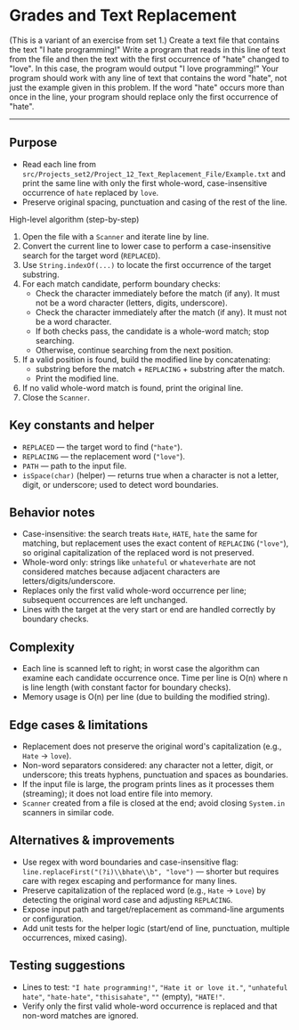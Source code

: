 # Grades and Text Replacement

(This is a variant of an exercise from set 1.) Create a text file that contains the
text "I hate programming!" Write a program that reads in this line of text from
the file and then the text with the first occurrence of "hate" changed to "love". In
this case, the program would output "I love programming!" Your program should
work with any line of text that contains the word "hate", not just the example given
in this problem. If the word "hate" occurs more than once in the line, your program
should replace only the first occurrence of "hate".

---

## Purpose
- Read each line from `src/Projects_set2/Project_12_Text_Replacement_File/Example.txt` and print the same line with only the first whole\-word, case\-insensitive occurrence of `hate` replaced by `love`.
- Preserve original spacing, punctuation and casing of the rest of the line.

High-level algorithm (step\-by\-step)
1. Open the file with a `Scanner` and iterate line by line.
2. Convert the current line to lower case to perform a case\-insensitive search for the target word (`REPLACED`).
3. Use `String.indexOf(...)` to locate the first occurrence of the target substring.
4. For each match candidate, perform boundary checks:
    - Check the character immediately before the match (if any). It must not be a word character (letters, digits, underscore).
    - Check the character immediately after the match (if any). It must not be a word character.
    - If both checks pass, the candidate is a whole\-word match; stop searching.
    - Otherwise, continue searching from the next position.
5. If a valid position is found, build the modified line by concatenating:
    - substring before the match + `REPLACING` + substring after the match.
    - Print the modified line.
6. If no valid whole\-word match is found, print the original line.
7. Close the `Scanner`.

## Key constants and helper
- `REPLACED` — the target word to find (`"hate"`).
- `REPLACING` — the replacement word (`"love"`).
- `PATH` — path to the input file.
- `isSpace(char)` (helper) — returns true when a character is not a letter, digit, or underscore; used to detect word boundaries.

## Behavior notes
- Case\-insensitive: the search treats `Hate`, `HATE`, `hate` the same for matching, but replacement uses the exact content of `REPLACING` (`"love"`), so original capitalization of the replaced word is not preserved.
- Whole\-word only: strings like `unhateful` or `whateverhate` are not considered matches because adjacent characters are letters/digits/underscore.
- Replaces only the first valid whole\-word occurrence per line; subsequent occurrences are left unchanged.
- Lines with the target at the very start or end are handled correctly by boundary checks.

## Complexity
- Each line is scanned left to right; in worst case the algorithm can examine each candidate occurrence once. Time per line is O(n) where n is line length (with constant factor for boundary checks).
- Memory usage is O(n) per line (due to building the modified string).

## Edge cases & limitations
- Replacement does not preserve the original word's capitalization (e.g., `Hate` → `love`).
- Non\-word separators considered: any character not a letter, digit, or underscore; this treats hyphens, punctuation and spaces as boundaries.
- If the input file is large, the program prints lines as it processes them (streaming); it does not load entire file into memory.
- `Scanner` created from a file is closed at the end; avoid closing `System.in` scanners in similar code.

## Alternatives & improvements
- Use regex with word boundaries and case\-insensitive flag: `line.replaceFirst("(?i)\\bhate\\b", "love")` — shorter but requires care with regex escaping and performance for many lines.
- Preserve capitalization of the replaced word (e.g., `Hate` → `Love`) by detecting the original word case and adjusting `REPLACING`.
- Expose input path and target/replacement as command\-line arguments or configuration.
- Add unit tests for the helper logic (start/end of line, punctuation, multiple occurrences, mixed casing).

## Testing suggestions
- Lines to test: `"I hate programming!"`, `"Hate it or love it."`, `"unhateful hate"`, `"hate-hate"`, `"thisisahate"`, `""` (empty), `"HATE!"`.
- Verify only the first valid whole\-word occurrence is replaced and that non\-word matches are ignored.